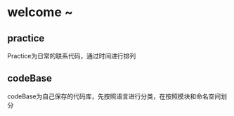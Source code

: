 # welcome ~
## practice
Practice为日常的联系代码，通过时间进行排列
## codeBase
codeBase为自己保存的代码库，先按照语言进行分类，在按照模块和命名空间划分
